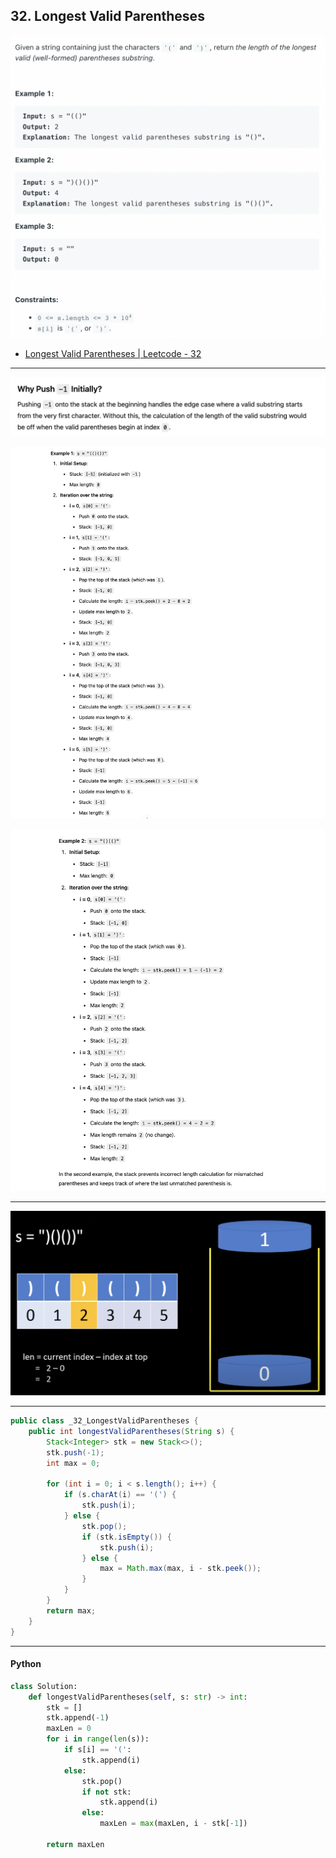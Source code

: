 ## 32. Longest Valid Parentheses
![](img/2022-11-25-20-31-52.png)

- [Longest Valid Parentheses | Leetcode - 32](https://youtu.be/VdQuwtEd10M?t=165)





---
![](img/2024-09-24-19-28-09.png)

![](img/2024-09-24-19-27-11.png)

![](img/2024-09-24-19-27-45.png)


---

![](img/2023-07-21-13-09-55.png)

---
```java
public class _32_LongestValidParentheses {
    public int longestValidParentheses(String s) {
        Stack<Integer> stk = new Stack<>();
        stk.push(-1);
        int max = 0;

        for (int i = 0; i < s.length(); i++) {
            if (s.charAt(i) == '(') {
                stk.push(i);
            } else {
                stk.pop();
                if (stk.isEmpty()) {
                    stk.push(i);
                } else {
                    max = Math.max(max, i - stk.peek());
                }
            }
        }
        return max;
    }
}
```
---

#### Python

```py
class Solution:
    def longestValidParentheses(self, s: str) -> int:
        stk = []
        stk.append(-1)
        maxLen = 0
        for i in range(len(s)):
            if s[i] == '(':
                stk.append(i)
            else:
                stk.pop()
                if not stk:
                    stk.append(i)
                else:
                    maxLen = max(maxLen, i - stk[-1])
        
        return maxLen
```


